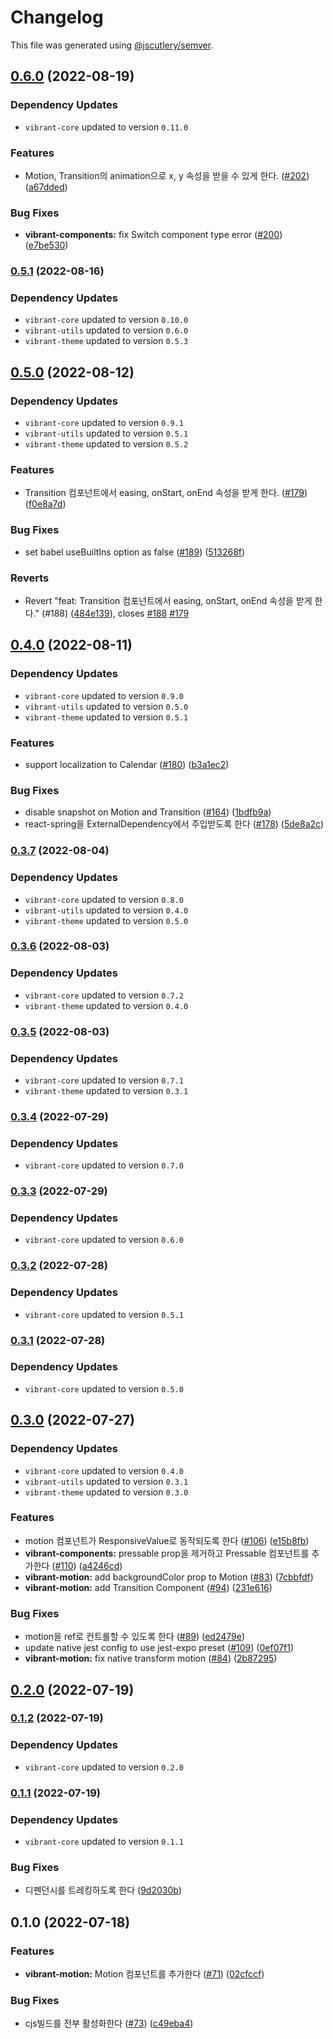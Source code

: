 # Changelog

This file was generated using [@jscutlery/semver](https://github.com/jscutlery/semver).

## [0.6.0](https://github.com/pedaling/opensource/compare/vibrant-motion-0.5.1...vibrant-motion-0.6.0) (2022-08-19)

### Dependency Updates

* `vibrant-core` updated to version `0.11.0`

### Features

* Motion, Transition의 animation으로 x, y 속성을 받을 수 있게 한다. ([#202](https://github.com/pedaling/opensource/issues/202)) ([a67dded](https://github.com/pedaling/opensource/commit/a67ddedcd4460844c5456857c857969464a2fd55))


### Bug Fixes

* **vibrant-components:** fix Switch component type error ([#200](https://github.com/pedaling/opensource/issues/200)) ([e7be530](https://github.com/pedaling/opensource/commit/e7be5300e8ce241df91a388495c1d3d13e540e3d))

### [0.5.1](https://github.com/pedaling/opensource/compare/vibrant-motion-0.5.0...vibrant-motion-0.5.1) (2022-08-16)

### Dependency Updates

* `vibrant-core` updated to version `0.10.0`
* `vibrant-utils` updated to version `0.6.0`
* `vibrant-theme` updated to version `0.5.3`
## [0.5.0](https://github.com/pedaling/opensource/compare/vibrant-motion-0.4.0...vibrant-motion-0.5.0) (2022-08-12)

### Dependency Updates

* `vibrant-core` updated to version `0.9.1`
* `vibrant-utils` updated to version `0.5.1`
* `vibrant-theme` updated to version `0.5.2`

### Features

* Transition 컴포넌트에서 easing, onStart, onEnd 속성을 받게 한다. ([#179](https://github.com/pedaling/opensource/issues/179)) ([f0e8a7d](https://github.com/pedaling/opensource/commit/f0e8a7d2b5e8824858fcaf5f35cd0cf2f52c8cad))


### Bug Fixes

* set babel useBuiltIns option as false ([#189](https://github.com/pedaling/opensource/issues/189)) ([513268f](https://github.com/pedaling/opensource/commit/513268fc81da30bb95ba005554d5425139420b26))


### Reverts

* Revert "feat: Transition 컴포넌트에서 easing, onStart, onEnd 속성을 받게 한다." (#188) ([484e139](https://github.com/pedaling/opensource/commit/484e1397f29974471a730956c51d433af7b6837c)), closes [#188](https://github.com/pedaling/opensource/issues/188) [#179](https://github.com/pedaling/opensource/issues/179)

## [0.4.0](https://github.com/pedaling/opensource/compare/vibrant-motion-0.3.7...vibrant-motion-0.4.0) (2022-08-11)

### Dependency Updates

* `vibrant-core` updated to version `0.9.0`
* `vibrant-utils` updated to version `0.5.0`
* `vibrant-theme` updated to version `0.5.1`

### Features

* support localization to Calendar ([#180](https://github.com/pedaling/opensource/issues/180)) ([b3a1ec2](https://github.com/pedaling/opensource/commit/b3a1ec266ed5fa4aaaac9b5b41868529bbbfc54c))


### Bug Fixes

* disable snapshot on Motion and Transition ([#164](https://github.com/pedaling/opensource/issues/164)) ([1bdfb9a](https://github.com/pedaling/opensource/commit/1bdfb9ab3a8d6b2a93336b156d8ba68ee6ca688d))
* react-spring을 ExternalDependency에서 주입받도록 한다 ([#178](https://github.com/pedaling/opensource/issues/178)) ([5de8a2c](https://github.com/pedaling/opensource/commit/5de8a2c841edb29805e81820aae2fe3127f6a405))

### [0.3.7](https://github.com/pedaling/opensource/compare/vibrant-motion-0.3.6...vibrant-motion-0.3.7) (2022-08-04)

### Dependency Updates

* `vibrant-core` updated to version `0.8.0`
* `vibrant-utils` updated to version `0.4.0`
* `vibrant-theme` updated to version `0.5.0`
### [0.3.6](https://github.com/pedaling/opensource/compare/vibrant-motion-0.3.5...vibrant-motion-0.3.6) (2022-08-03)

### Dependency Updates

* `vibrant-core` updated to version `0.7.2`
* `vibrant-theme` updated to version `0.4.0`
### [0.3.5](https://github.com/pedaling/opensource/compare/vibrant-motion-0.3.4...vibrant-motion-0.3.5) (2022-08-03)

### Dependency Updates

* `vibrant-core` updated to version `0.7.1`
* `vibrant-theme` updated to version `0.3.1`
### [0.3.4](https://github.com/pedaling/opensource/compare/vibrant-motion-0.3.3...vibrant-motion-0.3.4) (2022-07-29)

### Dependency Updates

* `vibrant-core` updated to version `0.7.0`
### [0.3.3](https://github.com/pedaling/opensource/compare/vibrant-motion-0.3.2...vibrant-motion-0.3.3) (2022-07-29)

### Dependency Updates

* `vibrant-core` updated to version `0.6.0`
### [0.3.2](https://github.com/pedaling/opensource/compare/vibrant-motion-0.3.1...vibrant-motion-0.3.2) (2022-07-28)

### Dependency Updates

* `vibrant-core` updated to version `0.5.1`
### [0.3.1](https://github.com/pedaling/opensource/compare/vibrant-motion-0.3.0...vibrant-motion-0.3.1) (2022-07-28)

### Dependency Updates

* `vibrant-core` updated to version `0.5.0`
## [0.3.0](https://github.com/pedaling/opensource/compare/vibrant-motion-0.2.0...vibrant-motion-0.3.0) (2022-07-27)

### Dependency Updates

* `vibrant-core` updated to version `0.4.0`
* `vibrant-utils` updated to version `0.3.1`
* `vibrant-theme` updated to version `0.3.0`

### Features

* motion 컴포넌트가 ResponsiveValue로 동작되도록 한다 ([#106](https://github.com/pedaling/opensource/issues/106)) ([e15b8fb](https://github.com/pedaling/opensource/commit/e15b8fb2ccca804aa7069faf85165e0ede8ac1e0))
* **vibrant-components:** pressable prop을 제거하고 Pressable 컴포넌트를 추가한다 ([#110](https://github.com/pedaling/opensource/issues/110)) ([a4246cd](https://github.com/pedaling/opensource/commit/a4246cd525c7cd8910db1d495d40e0802f74a5fa))
* **vibrant-motion:** add backgroundColor prop to Motion ([#83](https://github.com/pedaling/opensource/issues/83)) ([7cbbfdf](https://github.com/pedaling/opensource/commit/7cbbfdfaa1048951a76873cd93c057ac93d99e12))
* **vibrant-motion:** add Transition Component ([#94](https://github.com/pedaling/opensource/issues/94)) ([231e616](https://github.com/pedaling/opensource/commit/231e61623c4ad3065f62f6f26b60f0927b2790f4))


### Bug Fixes

* motion을 ref로 컨트롤할 수 있도록 한다 ([#89](https://github.com/pedaling/opensource/issues/89)) ([ed2479e](https://github.com/pedaling/opensource/commit/ed2479ecd0b871c673b2ddf6285082da72ea21d4))
* update native jest config to use jest-expo preset ([#109](https://github.com/pedaling/opensource/issues/109)) ([0ef07f1](https://github.com/pedaling/opensource/commit/0ef07f108156cffd0e4cdb535d6689dfeb8f9463))
* **vibrant-motion:** fix native transform motion ([#84](https://github.com/pedaling/opensource/issues/84)) ([2b87295](https://github.com/pedaling/opensource/commit/2b872951a052906d9590f07f95cbc92545d91f39))

## [0.2.0](https://github.com/pedaling/opensource/compare/vibrant-motion-0.1.2...vibrant-motion-0.2.0) (2022-07-19)

### [0.1.2](https://github.com/pedaling/opensource/compare/vibrant-motion-0.1.1...vibrant-motion-0.1.2) (2022-07-19)

### Dependency Updates

* `vibrant-core` updated to version `0.2.0`
### [0.1.1](https://github.com/pedaling/opensource/compare/vibrant-motion-0.1.0...vibrant-motion-0.1.1) (2022-07-19)

### Dependency Updates

* `vibrant-core` updated to version `0.1.1`

### Bug Fixes

* 디펜던시를 트레킹하도록 한다 ([9d2030b](https://github.com/pedaling/opensource/commit/9d2030b8d401c129a2e28d3a4f711b4a64599b2c))

## 0.1.0 (2022-07-18)


### Features

* **vibrant-motion:** Motion 컴포넌트를 추가한다 ([#71](https://github.com/pedaling/opensource/issues/71)) ([02cfccf](https://github.com/pedaling/opensource/commit/02cfccf625d7ed5265c3270802c028af46271cf4))


### Bug Fixes

* cjs빌드를 전부 활성화한다 ([#73](https://github.com/pedaling/opensource/issues/73)) ([c49eba4](https://github.com/pedaling/opensource/commit/c49eba4461680be09d89dcc4bcaf4ef0b284a142))
